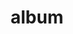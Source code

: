 ---
layout: album
resource: facebook
title: "album"
description: "masonry"
active: gallery
header-img: "img/gallery-bg.jpg"
album-title: "my 9th album"
images:
  - image_path: TranThiQuynhMy/37/7611345048908663_431645728_7611345038908664_1906257610533365736_n.jpg
  - image_path: TranThiQuynhMy/37/7612907178752450_432583717_7612915082084993_6060342646230081543_n.jpg
  - image_path: TranThiQuynhMy/37/7612907205419114_432493012_7612915072084994_5652577118392887388_n.jpg
  - image_path: TranThiQuynhMy/37/7612907275419107_432513815_7612915332084968_3141828802067490147_n.jpg
  - image_path: TranThiQuynhMy/37/7612907302085771_432617379_7612915375418297_2173833650441819430_n.jpg
  - image_path: TranThiQuynhMy/37/7690819750961192_434941260_7690828887626945_5764064113376230883_n.jpg
  - image_path: TranThiQuynhMy/37/7690819790961188_435092133_7690828920960275_3109504325143875922_n.jpg
  - image_path: TranThiQuynhMy/37/7690819887627845_435003447_7690829047626929_7589857186852718611_n.jpg
  - image_path: TranThiQuynhMy/37/7690819910961176_434993041_7690829090960258_4580745816102005174_n.jpg
  - image_path: TranThiQuynhMy/37/7746738435369323_436925227_7746743795368787_2026004166349642648_n.jpg
  - image_path: TranThiQuynhMy/37/7746738468702653_436868405_7746743895368777_2197007650414982738_n.jpg
  - image_path: TranThiQuynhMy/37/7746738538702646_436946065_7746744212035412_8723410114757677908_n.jpg
  - image_path: TranThiQuynhMy/37/7746738585369308_436855582_7746744415368725_103703784169501459_n.jpg
  - image_path: TranThiQuynhMy/37/7746738648702635_436784474_7746744672035366_7281316755306789420_n.jpg
  - image_path: TranThiQuynhMy/37/7755054087871091_438034903_7755054084537758_6597876489555865094_n.jpg
  - image_path: TranThiQuynhMy/37/7833098990066600_438275158_7833098976733268_374721039464499911_n.jpg
  - image_path: TranThiQuynhMy/37/7833778579998641_441375761_7833779613331871_8197610169917517557_n.jpg
  - image_path: TranThiQuynhMy/37/7833778606665305_440895871_7833779643331868_857465307823310421_n.jpg
  - image_path: TranThiQuynhMy/37/7833778643331968_440894716_7833779783331854_6799843978399919028_n.jpg
  - image_path: TranThiQuynhMy/37/7833778679998631_440861485_7833779769998522_8985293689925782051_n.jpg
  - image_path: TranThiQuynhMy/37/7833778736665292_441363762_7833779923331840_2370324694129840591_n.jpg
  - image_path: TranThiQuynhMy/37/7914971658545999_444924124_7915003991876099_8663658397479359351_n.jpg
  - image_path: TranThiQuynhMy/37/7914971681879330_443859068_7915003998542765_3696391136032177846_n.jpg
  - image_path: TranThiQuynhMy/37/7914971718545993_444976172_7915004195209412_7497820122729240742_n.jpg
---